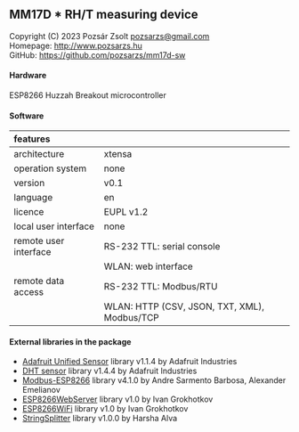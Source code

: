 ## MM17D * RH/T measuring device  
Copyright (C) 2023 Pozsár Zsolt <pozsarzs@gmail.com>  
Homepage: <http://www.pozsarzs.hu>  
GitHub: <https://github.com/pozsarzs/mm17d-sw>

#### Hardware
ESP8266 Huzzah Breakout microcontroller

#### Software
|features              |                                             |
|:---------------------|---------------------------------------------|
|architecture          |xtensa                                       |
|operation system      |none                                         |
|version               |v0.1                                         |
|language              |en                                           |
|licence               |EUPL v1.2                                    |
|local user interface  |none                                         |
|remote user interface |RS-232 TTL: serial console                   |
|                      |WLAN: web interface                          |
|remote data access    |RS-232 TTL: Modbus/RTU                       |
|                      |WLAN: HTTP (CSV, JSON, TXT, XML), Modbus/TCP |

#### External libraries in the package
 - [Adafruit Unified Sensor](https://github.com/adafruit/Adafruit_Sensor) library v1.1.4 by Adafruit Industries
 - [DHT sensor](https://github.com/adafruit/DHT-sensor-library) library v1.4.4 by Adafruit Industries
 - [Modbus-ESP8266](https://github.com/emelianov/modbus-esp8266) library v4.1.0 by Andre Sarmento Barbosa, Alexander Emelianov
 - [ESP8266WebServer](https://github.com/esp8266/Arduino) library v1.0 by Ivan Grokhotkov
 - [ESP8266WiFi](https://github.com/esp8266/Arduino) library v1.0 by Ivan Grokhotkov
 - [StringSplitter](https://github.com/aharshac/StringSplitter) library v1.0.0 by Harsha Alva
